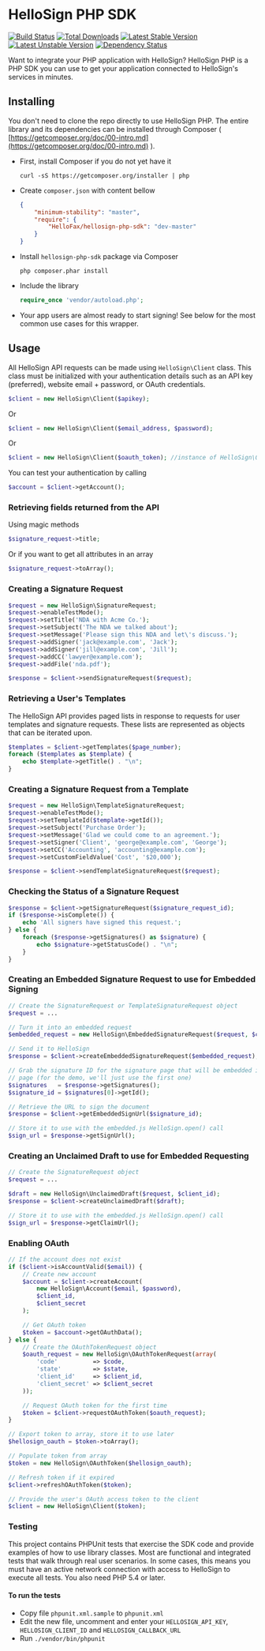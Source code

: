 HelloSign PHP SDK
=================
[![Build Status](https://travis-ci.org/HelloFax/hellosign-php-sdk.svg?branch=master)](https://travis-ci.org/HelloFax/hellosign-php-sdk)
[![Total Downloads](https://poser.pugx.org/HelloFax/hellosign-php-sdk/downloads.png)](https://packagist.org/packages/HelloFax/hellosign-php-sdk)
[![Latest Stable Version](https://poser.pugx.org/HelloFax/hellosign-php-sdk/v/stable.png)](https://packagist.org/packages/HelloFax/hellosign-php-sdk)
[![Latest Unstable Version](https://poser.pugx.org/HelloFax/hellosign-php-sdk/v/unstable.png)](https://packagist.org/packages/HelloFax/hellosign-php-sdk)
[![Dependency Status](https://www.versioneye.com/php/HelloFax:hellosign-php-sdk/dev-master/badge.png)](https://www.versioneye.com/php/HelloFax:hellosign-php-sdk/dev-master)

Want to integrate your PHP application with HelloSign? HelloSign PHP is a PHP SDK you can use to get your application connected to HelloSign's services in minutes.

Installing
----------
You don't need to clone the repo directly to use HelloSign PHP. The entire library and its dependencies can be installed through Composer ( [https://getcomposer.org/doc/00-intro.md](https://getcomposer.org/doc/00-intro.md) ).

- First, install Composer if you do not yet have it

    ```shell
    curl -sS https://getcomposer.org/installer | php
    ```

- Create `composer.json` with content bellow

    ```json
    {
        "minimum-stability": "master",
        "require": {
            "HelloFax/hellosign-php-sdk": "dev-master"
        }
    }
    ```

- Install `hellosign-php-sdk` package via Composer

    ```shell
    php composer.phar install
    ```

- Include the library

    ```php
    require_once 'vendor/autoload.php';
    ```
- Your app users are almost ready to start signing! See below for the most common use cases for this wrapper.

Usage
-----
All HelloSign API requests can be made using `HelloSign\Client` class. This class must be initialized with your authentication details such as an API key (preferred), website email + password, or OAuth credentials.

```php
$client = new HelloSign\Client($apikey);
```

Or

```php
$client = new HelloSign\Client($email_address, $password);
```

Or

```php
$client = new HelloSign\Client($oauth_token); //instance of HelloSign\OAuthToken
```

You can test your authentication by calling

```php
$account = $client->getAccount();
```

### Retrieving fields returned from the API

Using magic methods

```php
$signature_request->title;
```

Or if you want to get all attributes in an array

```php
$signature_request->toArray();
```

### Creating a Signature Request

```php
$request = new HelloSign\SignatureRequest;
$request->enableTestMode();
$request->setTitle('NDA with Acme Co.');
$request->setSubject('The NDA we talked about');
$request->setMessage('Please sign this NDA and let\'s discuss.');
$request->addSigner('jack@example.com', 'Jack');
$request->addSigner('jill@example.com', 'Jill');
$request->addCC('lawyer@example.com');
$request->addFile('nda.pdf');

$response = $client->sendSignatureRequest($request);
```

### Retrieving a User's Templates

The HelloSign API provides paged lists in response to requests for user templates and signature requests. These lists are represented as objects that can be iterated upon.

```php
$templates = $client->getTemplates($page_number);
foreach ($templates as $template) {
    echo $template->getTitle() . "\n";
}
```

### Creating a Signature Request from a Template

```php
$request = new HelloSign\TemplateSignatureRequest;
$request->enableTestMode();
$request->setTemplateId($template->getId());
$request->setSubject('Purchase Order');
$request->setMessage('Glad we could come to an agreement.');
$request->setSigner('Client', 'george@example.com', 'George');
$request->setCC('Accounting', 'accounting@example.com');
$request->setCustomFieldValue('Cost', '$20,000');

$response = $client->sendTemplateSignatureRequest($request);
```

### Checking the Status of a Signature Request

```php
$response = $client->getSignatureRequest($signature_request_id);
if ($response->isComplete()) {
    echo 'All signers have signed this request.';
} else {
    foreach ($response->getSignatures() as $signature) {
        echo $signature->getStatusCode() . "\n";
    }
}
```

### Creating an Embedded Signature Request to use for Embedded Signing

```php
// Create the SignatureRequest or TemplateSignatureRequest object
$request = ...

// Turn it into an embedded request
$embedded_request = new HelloSign\EmbeddedSignatureRequest($request, $client_id);

// Send it to HelloSign
$response = $client->createEmbeddedSignatureRequest($embedded_request);

// Grab the signature ID for the signature page that will be embedded in the
// page (for the demo, we'll just use the first one)
$signatures   = $response->getSignatures();
$signature_id = $signatures[0]->getId();

// Retrieve the URL to sign the document
$response = $client->getEmbeddedSignUrl($signature_id);

// Store it to use with the embedded.js HelloSign.open() call
$sign_url = $response->getSignUrl();
```

### Creating an Unclaimed Draft to use for Embedded Requesting

```php
// Create the SignatureRequest object
$request = ...

$draft = new HelloSign\UnclaimedDraft($request, $client_id);
$response = $client->createUnclaimedDraft($draft);

// Store it to use with the embedded.js HelloSign.open() call
$sign_url = $response->getClaimUrl();
```

### Enabling OAuth

```php
// If the account does not exist
if ($client->isAccountValid($email)) {
    // Create new account
    $account = $client->createAccount(
        new HelloSign\Account($email, $password),
        $client_id,
        $client_secret
    );

    // Get OAuth token
    $token = $account->getOAuthData();
} else {
    // Create the OAuthTokenRequest object
    $oauth_request = new HelloSign\OAuthTokenRequest(array(
        'code'          => $code,
        'state'         => $state,
        'client_id'     => $client_id,
        'client_secret' => $client_secret
    ));

    // Request OAuth token for the first time
    $token = $client->requestOAuthToken($oauth_request);
}

// Export token to array, store it to use later
$hellosign_oauth = $token->toArray();

// Populate token from array
$token = new HelloSign\OAuthToken($hellosign_oauth);

// Refresh token if it expired
$client->refreshOAuthToken($token);

// Provide the user's OAuth access token to the client
$client = new HelloSign\Client($token);
```

### Testing

This project contains PHPUnit tests that exercise the SDK code and provide examples of how to use library classes. Most are functional and integrated tests that walk through real user scenarios. In some cases, this means you must have an active network connection with access to HelloSign to execute all tests. You also need PHP 5.4 or later.

#### To run the tests

- Copy file `phpunit.xml.sample` to `phpunit.xml`
- Edit the new file, uncomment and enter your `HELLOSIGN_API_KEY`, `HELLOSIGN_CLIENT_ID` and `HELLOSIGN_CALLBACK_URL`
- Run `./vendor/bin/phpunit`
